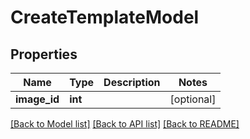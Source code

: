 # CreateTemplateModel

## Properties
Name | Type | Description | Notes
------------ | ------------- | ------------- | -------------
**image_id** | **int** |  | [optional] 

[[Back to Model list]](../README.md#documentation-for-models) [[Back to API list]](../README.md#documentation-for-api-endpoints) [[Back to README]](../README.md)


